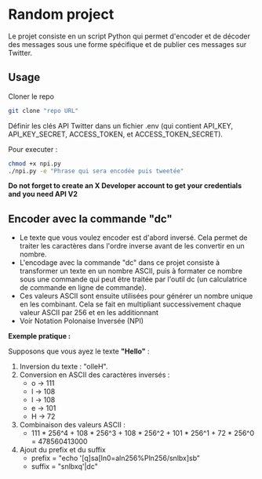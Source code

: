 # Random project

Le projet consiste en un script Python qui permet d'encoder et de décoder des messages sous une forme spécifique et de publier ces messages sur Twitter. 

## Usage

Cloner le repo

```bash
git clone "repo URL"
```

Définir les clés API Twitter dans un fichier .env (qui contient API_KEY, API_KEY_SECRET, ACCESS_TOKEN, et ACCESS_TOKEN_SECRET).

Pour executer : 

```bash
chmod +x npi.py
./npi.py -e "Phrase qui sera encodée puis tweetée"
```

**Do not forget to create an X Developer account to get your credentials and you need API V2**

## Encoder avec la commande "dc"

- Le texte que vous voulez encoder est d'abord inversé. Cela permet de traiter les caractères dans l'ordre inverse avant de les convertir en un nombre.
- L'encodage avec la commande "dc" dans ce projet consiste à transformer un texte en un nombre ASCII, puis à formater ce nombre sous une commande qui peut être traitée par l'outil dc (un calculatrice de commande en ligne de commande).
- Ces valeurs ASCII sont ensuite utilisées pour générer un nombre unique en les combinant. Cela se fait en multipliant successivement chaque valeur ASCII par 256 et en les additionnant
- Voir Notation Polonaise Inversée (NPI)

**Exemple pratique :**

Supposons que vous ayez le texte **"Hello"** :

1. Inversion du texte : "olleH". 
2. Conversion en ASCII des caractères inversés :
    - o → 111
    - l → 108
    - l → 108
    - e → 101
    - H → 72
3. Combinaison des valeurs ASCII : 
    - 111 * 256^4 + 108 * 256^3 + 108 * 256^2 + 101 * 256^1 + 72 * 256^0 = 478560413000
4. Ajout du prefix et du suffix
    - prefix = "echo '[q]sa[ln0=aln256%Pln256/snlbx]sb"
    - suffix = "snlbxq'|dc"
